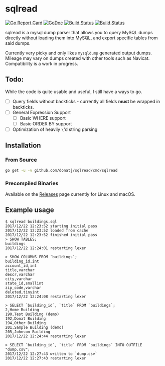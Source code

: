 # sqlread

[![Go Report Card](https://goreportcard.com/badge/github.com/donatj/sqlread)](https://goreportcard.com/report/github.com/donatj/sqlread)
[![GoDoc](https://godoc.org/github.com/donatj/sqlread?status.svg)](https://godoc.org/github.com/donatj/sqlread)
[![Build Status](https://travis-ci.org/donatj/sqlread.svg?branch=master)](https://travis-ci.org/donatj/sqlread)
[![Build Status](https://cloud.drone.io/api/badges/donatj/sqlread/status.svg)](https://cloud.drone.io/donatj/sqlread)

sqlread is a mysql dump parser that allows you to query MySQL dumps directly without loading them into MySQL, and export specific tables from said dumps.

Currently very picky and only likes `mysqldump` generated output dumps. Mileage may vary on dumps created with other tools such as Navicat. Compatibility is a work in progress.

## Todo:

While the code is quite usable and useful, I still have a ways to go.

- [ ] Query fields without backticks - currently all fields **must** be wrapped in backticks.
- [ ] General Expression Support
  - [ ] Basic WHERE support
  - [ ] Basic ORDER BY support
- [ ] Optimization of heavily `\`'d string parsing

## Installation

### From Source

```bash
go get -u -v github.com/donatj/sqlread/cmd/sqlread
```

### Precompiled Binaries

Available on the [Releases](https://github.com/donatj/sqlread/releases) page currently for Linux and macOS.

## Example usage

```
$ sqlread buildings.sql
2017/12/22 12:23:52 starting initial pass
2017/12/22 12:23:52 loaded from cache
2017/12/22 12:23:52 finished initial pass
> SHOW TABLES;
buildings
2017/12/22 12:24:01 restarting lexer

> SHOW COLUMNS FROM `buildings`;
building_id,int
account_id,int
title,varchar
descr,varchar
city,varchar
state_id,smallint
zip_code,varchar
deleted,tinyint
2017/12/22 12:24:08 restarting lexer

> SELECT `building_id`, `title` FROM `buildings`;
2,Home Building
190,Test Building (demo)
192,Donat Building
194,Other Building
201,Sample Building (demo)
205,Johnson Building
2017/12/22 12:24:44 restarting lexer

> SELECT `building_id`, `title` FROM `buildings` INTO OUTFILE "dump.csv";
2017/12/22 12:27:43 written to `dump.csv`
2017/12/22 12:27:43 restarting lexer
```
